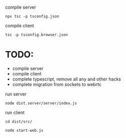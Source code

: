 compile server 
```
npx tsc -p tsconfig.json
```

compile client
```
tsc -p tsconfig.browser.json
```

# TODO: 
* compile server 
* compile client
* complete typescript, remove all any and other hacks
* complete migration from sockets to webrtc

run server
```
node dist.server/server/index.js
```

run client
```
cd dist/src/
```

```
node start-web.js
```
